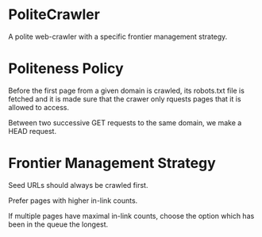 # PoliteCrawler
A polite web-crawler with a specific frontier management strategy.

# Politeness Policy
Before the first page from a given domain is crawled, its robots.txt file is fetched and it is made sure that the crawer only rquests pages that it is allowed to access. 

Between two successive GET requests to the same domain, we make a HEAD request.

# Frontier Management Strategy
Seed URLs should always be crawled first.

Prefer pages with higher in-link counts.

If multiple pages have maximal in-link counts, choose the option which has been in the queue the longest.
